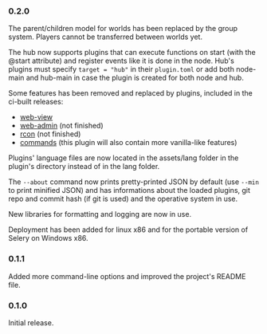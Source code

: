 ### 0.2.0

The parent/children model for worlds has been replaced by the group system.
Players cannot be transferred between worlds yet.

The hub now supports plugins that can execute functions on start (with the @start
attribute) and register events like it is done in the node.
Hub's plugins must specify `target = "hub"` in their `plugin.toml` or add both
node-main and hub-main in case the plugin is created for both node and hub.

Some features has been removed and replaced by plugins, included in the ci-built
releases:
- [web-view](https://github.com/selery-plugins/web-view)
- [web-admin](https://github.com/selery-plugins/web-admin) (not finished)
- [rcon](https://github.com/selery-plugins/rcon) (not finished)
- [commands](https://github.com/selery-plugins/vanilla) (this plugin will also contain more vanilla-like features)

Plugins' language files are now located in the assets/lang folder in the plugin's
directory instead of in the lang folder.

The `--about` command now prints pretty-printed JSON by default (use `--min`
to print minified JSON) and has informations about the loaded plugins, git
repo and commit hash (if git is used) and the operative system in use.

New libraries for formatting and logging are now in use.

Deployment has been added for linux x86 and for the portable version
of Selery on Windows x86.

### 0.1.1

Added more command-line options and improved the project's README file.

### 0.1.0

Initial release.
